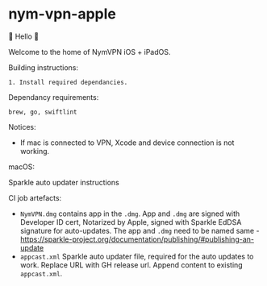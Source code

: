 # nym-vpn-apple

👋 Hello 👋

Welcome to the home of NymVPN iOS + iPadOS.

Building instructions: 
```
1. Install required dependancies.
```

Dependancy requirements:
```
brew, go, swiftlint
```

Notices:
- If mac is connected to VPN, Xcode and device connection is not working.


macOS:

Sparkle auto updater instructions

CI job artefacts:
- `NymVPN.dmg` contains app in the `.dmg`. App and `.dmg` are signed with Developer ID cert, Notarized by Apple, signed with Sparkle EdDSA signature for auto-updates. The app and `.dmg` need to be named same - https://sparkle-project.org/documentation/publishing/#publishing-an-update
- `appcast.xml` Sparkle auto updater file, required for the auto updates to work. Replace URL with GH release url. Append content to existing `appcast.xml`.
